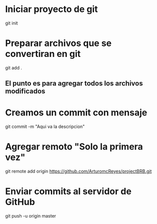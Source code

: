 # Iniciar proyecto de git
git init

# Preparar archivos que se convertiran en git
git add .
## El punto es para agregar todos los archivos modificados

# Creamos un commit con mensaje 
git commit -m "Aqui va la descripcion"

# Agregar remoto "Solo la primera vez"
git remote add origin https://github.com/ArturomcReyes/projectBRB.git

# Enviar commits al servidor de GitHub 
git push -u origin master 
